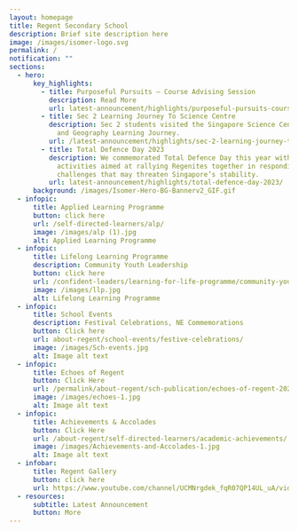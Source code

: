 ```yaml
---
layout: homepage
title: Regent Secondary School
description: Brief site description here
image: /images/isomer-logo.svg
permalink: /
notification: ""
sections:
  - hero:
      key_highlights:
        - title: Purposeful Pursuits – Course Advising Session
          description: Read More
          url: latest-announcement/highlights/purposeful-pursuits-course-advising-session/
        - title: Sec 2 Learning Journey To Science Centre
          description: Sec 2 students visited the Singapore Science Centre for a Science
            and Geography Learning Journey.
          url: /latest-announcement/highlights/sec-2-learning-journey-to-science-centre/
        - title: Total Defence Day 2023
          description: We commemorated Total Defence Day this year with a slew of
            activities aimed at rallying Regenites together in responding to
            challenges that may threaten Singapore’s stability.
          url: latest-announcement/highlights/total-defence-day-2023/
      background: /images/Isomer-Hero-BG-Bannerv2_GIF.gif
  - infopic:
      title: Applied Learning Programme
      button: click here
      url: /self-directed-learners/alp/
      image: /images/alp (1).jpg
      alt: Applied Learning Programme
  - infopic:
      title: Lifelong Learning Programme
      description: Community Youth Leadership
      button: click here
      url: /confident-leaders/learning-for-life-programme/community-youth-leadership/
      image: /images/llp.jpg
      alt: Lifelong Learning Programme
  - infopic:
      title: School Events
      description: Festival Celebrations, NE Commemorations
      button: Click here
      url: about-regent/school-events/festive-celebrations/
      image: /images/Sch-events.jpg
      alt: Image alt text
  - infopic:
      title: Echoes of Regent
      button: Click Here
      url: /permalink/about-regent/sch-publication/echoes-of-regent-2022/
      image: /images/echoes-1.jpg
      alt: Image alt text
  - infopic:
      title: Achievements & Accolades
      button: Click Here
      url: /about-regent/self-directed-learners/academic-achievements/
      image: /images/Achievements-and-Accolades-1.jpg
      alt: Image alt text
  - infobar:
      title: Regent Gallery
      button: click here
      url: https://www.youtube.com/channel/UCMNrgdek_fqR07QP14UL_uA/videos
  - resources:
      subtitle: Latest Announcement
      button: More
---
```

